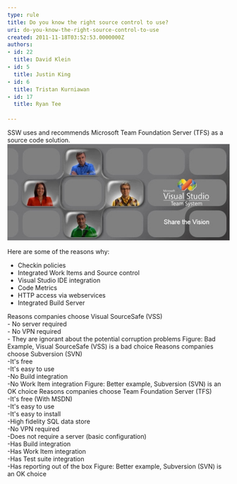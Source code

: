 ```yaml
---
type: rule
title: Do you know the right source control to use?
uri: do-you-know-the-right-source-control-to-use
created: 2011-11-18T03:52:53.0000000Z
authors:
- id: 22
  title: David Klein
- id: 5
  title: Justin King
- id: 6
  title: Tristan Kurniawan
- id: 17
  title: Ryan Tee

---
```


SSW uses and recommends Microsoft Team Foundation Server (TFS) as a source code solution. <br> 
![ Microsoft Visual Studio Team System ](TFSTeam.jpg) 

Here are some of the reasons why:

- Checkin policies
- Integrated Work Items and Source control
- Visual Studio IDE integration
- Code Metrics
- HTTP access via webservices
- Integrated Build Server

Reasons companies choose Visual SourceSafe (VSS) 
<br>- No server required
<br>- No VPN required 
<br>- They are ignorant about the potential corruption problems Figure: Bad Example, Visual SourceSafe (VSS) is a bad choice 
Reasons companies choose Subversion (SVN) 
<br>-It's free 
<br>-It's easy to use 
<br>-No Build integration 
<br>-No Work Item integration 
Figure: Better example, Subversion (SVN) is an OK choice 
Reasons companies choose Team Foundation Server (TFS)
<br> -It's free (With MSDN)
<br> -It's easy to use 
<br>-It's easy to install 
<br>-High fidelity SQL data store 
<br>-No VPN required
<br>-Does not require a server (basic configuration) 
<br>-Has Build integration 
<br>-Has Work Item integration 
<br>-Has Test suite integration 
<br>-Has reporting out of the box Figure: Better example, Subversion (SVN) is an OK choice
